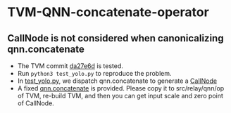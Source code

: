 # TVM-QNN-concatenate-operator
## CallNode is not considered when canonicalizing qnn.concatenate
* The TVM commit [da27e6d](https://github.com/apache/tvm/tree/da27e6d9a466263a9a0025aba92086a8bf837edb) is tested.
* Run <code>python3 test_yolo.py</code> to reproduce the problem.
* In [test_yolo.py](test_yolo.py), we dispatch qnn.concatenate to generate a [CallNode](tuple_input_scales-failed.txt)
* A fixed [qnn.concatenate](concatenate.cc) is provided. Please copy it to src/relay/qnn/op of TVM, re-build TVM, and then you can get input scale and zero point of CallNode.
